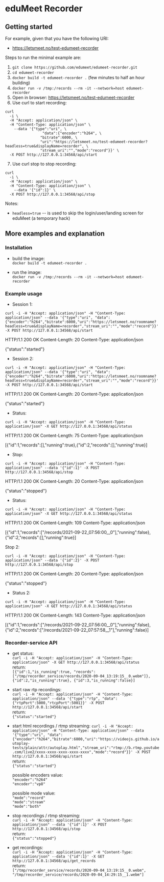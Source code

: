 # eduMeet Recorder

## Getting started

For example, given that you have the following URI:
 * https://letsmeet.no/test-edumeet-recorder

Steps to run the minimal example are:

  1. `git clone https://github.com/edumeet/edumeet-recorder.git`
  2. `cd edumeet-recorder`
  3. `docker build -t edumeet-recorder .` (few minutes to half an hour building)
  4. `docker run -v /tmp:/records --rm -it --network=host edumeet-recorder`
  5. Open in browser: https://letsmeet.no/test-edumeet-recorder
  6. Use curl to start recording:
```
curl
  -i \
  -H "Accept: application/json" \
  -H "Content-Type: application/json" \
    --data '{"type":"uri", \
                 "data":{"encoder":"h264", \
                "bitrate":6000, \
                "uri":"https://letsmeet.no/test-edumeet-recorder?headless=true&displayName=recorder", \
                "stream_uri":"","mode":"record"}}' \
  -X POST http://127.0.0.1:34568/api/start
```
  7. Use curl stop to stop recording:
```
curl
  -i \
  -H "Accept: application/json" \
  -H "Content-Type: application/json" \
    --data '{"id":1}' \
  -X POST http://127.0.0.1:34568/api/stop
```

Notes:
 * `headless=true` -- is used to skip the login/user/landing screen for eduMeet (a temporary hack)

## More examples and explanation

### Installation

- build the image:  
`docker build -t edumeet-recorder .`

- run the image:  
`docker run -v /tmp:/records --rm -it --network=host edumeet-recorder`

### Example usage

- Session 1:

`curl -i -H "Accept: application/json" -H "Content-Type: application/json" --data '{"type":"uri", "data":{"encoder":"h264","bitrate":6000,"uri":"https://letsmeet.no/roomname?headless=true&displayName=recorder","stream_uri":"","mode":"record"}}' -X POST http://127.0.0.1:34568/api/start`

HTTP/1.1 200 OK
Content-Length: 20
Content-Type: application/json

{"status":"started"}

- Session 2:

`curl -i -H "Accept: application/json" -H "Content-Type: application/json" --data '{"type":"uri", "data":{"encoder":"h264","bitrate":6000,"uri":"https://letsmeet.no/roomname?headless=true&displayName=recorder","stream_uri":"","mode":"record"}}' -X POST http://127.0.0.1:34568/api/start`  

HTTP/1.1 200 OK
Content-Length: 20
Content-Type: application/json

{"status":"started"}

- Status:

`curl -i -H "Accept: application/json" -H "Content-Type: application/json" -X GET http://127.0.0.1:34568/api/status`  

HTTP/1.1 200 OK
Content-Length: 75
Content-Type: application/json

[{"id":1,"records":[],"running":true},{"id":2,"records":[],"running":true}]

- Stop:

`curl -i -H "Accept: application/json" -H "Content-Type: application/json" --data '{"id":1}' -X POST http://127.0.0.1:34568/api/stop`  

HTTP/1.1 200 OK
Content-Length: 20
Content-Type: application/json

{"status":"stopped"}

- Status:

`curl -i -H "Accept: application/json" -H "Content-Type: application/json" -X GET http://127.0.0.1:34568/api/status`  

HTTP/1.1 200 OK
Content-Length: 109
Content-Type: application/json

[{"id":1,"records":["/records/2021-09-22_07:56:00__0"],"running":false},{"id":2,"records":[],"running":true}]

Stop 2:

`curl -i -H "Accept: application/json" -H "Content-Type: application/json" --data '{"id":2}' -X POST http://127.0.0.1:34568/api/stop`  

HTTP/1.1 200 OK
Content-Length: 20
Content-Type: application/json

{"status":"stopped"}

- Status 2:

`curl -i -H "Accept: application/json" -H "Content-Type: application/json" -X GET http://127.0.0.1:34568/api/status`  

HTTP/1.1 200 OK
Content-Length: 143
Content-Type: application/json

[{"id":1,"records":["/records/2021-09-22_07:56:00__0"],"running":false},{"id":2,"records":["/records/2021-09-22_07:57:58__1"],"running":false}]

### Recorder-service API

- get status:  
`curl -i -H "Accept: application/json" -H "Content-Type: application/json" -X GET http://127.0.0.1:34568/api/status`  
return:  
`[{"id":1,"is_running":true, "records":["/tmp/recorder_service/records/2020-09-04_13:19:15__0.webm"]}, {"id":2,"is_running":true}, {"id":3,"is_running":false}]`


- start raw rtp recordings:  
`curl -i -H "Accept: application/json" -H "Content-Type: application/json" --data '{"type":"rtp", "data":{"rtpPort":5000,"rtcpPort":5001}}' -X POST http://127.0.0.1:34568/api/start`  
return:  
`{"status":"started"}`

- start html recordings / rtmp streaming:
`curl -i -H "Accept: application/json" -H "Content-Type: application/json" --data '{"type":"uri", "data":{"encoder":"h264","bitrate":6000,"uri":"https://videojs.github.io/autoplay-tests/plain/attr/autoplay.html","stream_uri":"rtmp://b.rtmp.youtube.com/live2/xxxx-xxxx-xxxx-xxxx-xxxx","mode":"record"}}' -X POST http://127.0.0.1:34568/api/start`  
return:  
`{"status":"started"}`  


  possible encoders value:  
  `"encoder":"h264"`  
  `"encoder":"vp8"`  

  
  possible mode value:  
  `"mode":"record"`  
  `"mode":"stream"`  
  `"mode":"both"`  
  

- stop recordings / rtmp streaming:  
`curl -i -H "Accept: application/json" -H "Content-Type: application/json" --data '{"id":1}' -X POST http://127.0.0.1:34568/api/stop`  
return:  
`{"status":"stopped"}`


- get recordings:  
`curl -i -H "Accept: application/json" -H "Content-Type: application/json" --data '{"id":1}' -X GET http://127.0.0.1:34568/api/get_records`  
return:  
`["/tmp/recorder_service/records/2020-09-04_13:19:15__0.webm", "/tmp/recorder_service/records/2020-09-04_14:29:15__1.webm"]`

